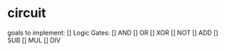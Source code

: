 # circuit

goals to implement:
  [] Logic Gates:
    [] AND
    [] OR
    [] XOR
    [] NOT
  [] ADD
  [] SUB
  [] MUL
  [] DIV
